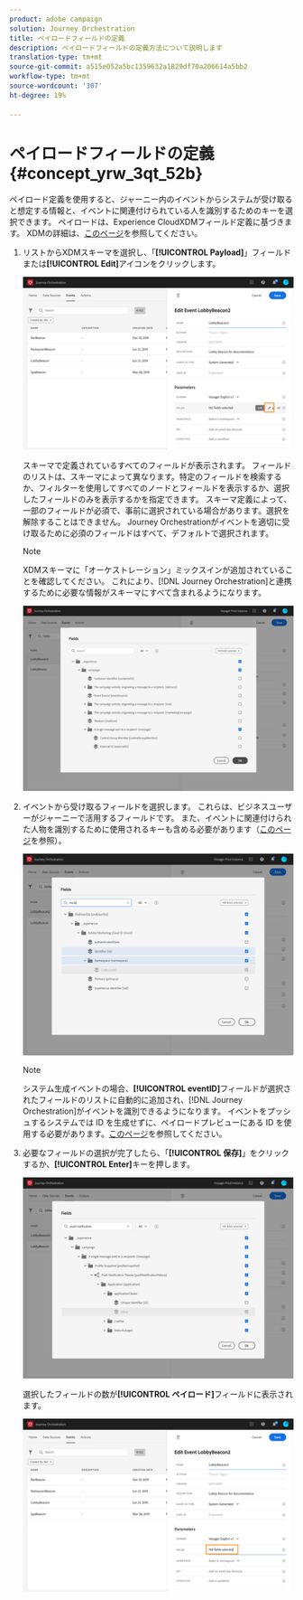 ```yaml
---
product: adobe campaign
solution: Journey Orchestration
title: ペイロードフィールドの定義
description: ペイロードフィールドの定義方法について説明します
translation-type: tm+mt
source-git-commit: a515e052a5bc1359632a1829df70a206614a5bb2
workflow-type: tm+mt
source-wordcount: '307'
ht-degree: 19%

---
```



# ペイロードフィールドの定義 {#concept_yrw_3qt_52b}

ペイロード定義を使用すると、ジャーニー内のイベントからシステムが受け取ると想定する情報と、イベントに関連付けられている人を識別するためのキーを選択できます。 ペイロードは、Experience CloudXDMフィールド定義に基づきます。 XDMの詳細は、[このページ](https://docs.adobe.com/content/help/ja-JP/experience-platform/xdm/home.html)を参照してください。

1. リストからXDMスキーマを選択し、「**[!UICONTROL Payload]**」フィールドまたは&#x200B;**[!UICONTROL Edit]**&#x200B;アイコンをクリックします。

   ![](../assets/journey8.png)

   スキーマで定義されているすべてのフィールドが表示されます。 フィールドのリストは、スキーマによって異なります。特定のフィールドを検索するか、フィルターを使用してすべてのノードとフィールドを表示するか、選択したフィールドのみを表示するかを指定できます。 スキーマ定義によって、一部のフィールドが必須で、事前に選択されている場合があります。選択を解除することはできません。 Journey Orchestrationがイベントを適切に受け取るために必須のフィールドはすべて、デフォルトで選択されます。

   >[!NOTE]
   >
   >XDMスキーマに「オーケストレーション」ミックスインが追加されていることを確認してください。 これにより、[!DNL Journey Orchestration]と連携するために必要な情報がスキーマにすべて含まれるようになります。

   ![](../assets/journey9.png)

1. イベントから受け取るフィールドを選択します。 これらは、ビジネスユーザーがジャーニーで活用するフィールドです。 また、イベントに関連付けられた人物を識別するために使用されるキーも含める必要があります（[このページ](../event/defining-the-event-key.md)を参照）。

   ![](../assets/journey10.png)

   >[!NOTE]
   >
   >システム生成イベントの場合、**[!UICONTROL eventID]**&#x200B;フィールドが選択されたフィールドのリストに自動的に追加され、[!DNL Journey Orchestration]がイベントを識別できるようになります。 イベントをプッシュするシステムでは ID を生成せずに、ペイロードプレビューにある ID を使用する必要があります。[このページ](../event/previewing-the-payload.md)を参照してください。

1. 必要なフィールドの選択が完了したら、「**[!UICONTROL 保存]**」をクリックするか、**[!UICONTROL Enter]**&#x200B;キーを押します。

   ![](../assets/journey11.png)

   選択したフィールドの数が&#x200B;**[!UICONTROL ペイロード]**&#x200B;フィールドに表示されます。

   ![](../assets/journey12.png)
